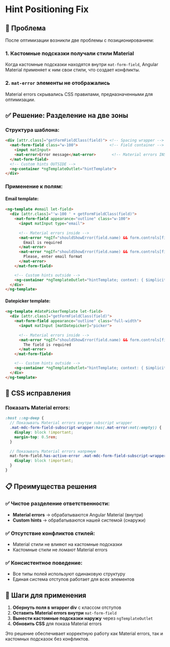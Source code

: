 # Hint Positioning Fix

## 🎯 Проблема

После оптимизации возникли две проблемы с позиционированием:

### 1. Кастомные подсказки получали стили Material
Когда кастомные подсказки находятся внутри `mat-form-field`, Angular Material применяет к ним свои стили, что создает конфликты.

### 2. `mat-error` элементы не отображались
Material errors скрывались CSS правилами, предназначенными для оптимизации.

## ✅ Решение: Разделение на две зоны

### Структура шаблона:
```html
<div [attr.class]="getFormFieldClass(field)"> <!-- Spacing wrapper -->
  <mat-form-field class="w-100">              <!-- Field container -->
    <input matInput>
    <mat-error>Error message</mat-error>       <!-- Material errors INSIDE -->
  </mat-form-field>
  <!-- Custom hints OUTSIDE -->
  <ng-container *ngTemplateOutlet="hintTemplate">
</div>
```

### Применение к полям:

#### Email template:
```html
<ng-template #email let-field>
  <div [attr.class]="'w-100 ' + getFormFieldClass(field)">
    <mat-form-field appearance="outline" class="w-100">
      <input matInput type="email">
      
      <!-- Material errors inside -->
      <mat-error *ngIf="shouldShowError(field.name) && form.controls[field.name].hasError('required')">
        Email is required
      </mat-error>
      <mat-error *ngIf="shouldShowError(field.name) && form.controls[field.name].hasError('email')">
        Please, enter email format
      </mat-error>
    </mat-form-field>

    <!-- Custom hints outside -->
    <ng-container *ngTemplateOutlet="hintTemplate; context: { $implicit: field }"></ng-container>
  </div>
</ng-template>
```

#### Datepicker template:
```html
<ng-template #datePickerTemplate let-field>
  <div [attr.class]="getFormFieldClass(field)">
    <mat-form-field appearance="outline" class="full-width">
      <input matInput [matDatepicker]="picker">
      
      <!-- Material errors inside -->
      <mat-error *ngIf="shouldShowError(field.name) && form.controls[field.name].hasError('required')">
        The field is required
      </mat-error>
    </mat-form-field>

    <!-- Custom hints outside -->
    <ng-container *ngTemplateOutlet="hintTemplate; context: { $implicit: field }"></ng-container>
  </div>
</ng-template>
```

## 🎨 CSS исправления

### Показать Material errors:
```scss
:host ::ng-deep {
  // Показывать Material errors внутри subscript wrapper
  .mat-mdc-form-field-subscript-wrapper:has(.mat-error:not(:empty)) {
    display: block !important;
    margin-top: 0.5rem;
  }
  
  // Показывать Material errors напрямую
  mat-form-field.has-active-error .mat-mdc-form-field-subscript-wrapper {
    display: block !important;
  }
}
```

## 📋 Преимущества решения

### ✅ Чистое разделение ответственности:
- **Material errors** → обрабатываются Angular Material (внутри)
- **Custom hints** → обрабатываются нашей системой (снаружи)

### ✅ Отсутствие конфликтов стилей:
- Material стили не влияют на кастомные подсказки
- Кастомные стили не ломают Material errors

### ✅ Консистентное поведение:
- Все типы полей используют одинаковую структуру
- Единая система отступов работает для всех элементов

## 🔧 Шаги для применения

1. **Обернуть поля в wrapper div** с классом отступов
2. **Оставить Material errors внутри** `mat-form-field`
3. **Вынести кастомные подсказки наружу** через `ngTemplateOutlet`
4. **Обновить CSS** для показа Material errors

Это решение обеспечивает корректную работу как Material errors, так и кастомных подсказок без конфликтов. 